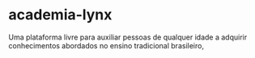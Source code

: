 # academia-lynx
Uma plataforma livre para auxiliar pessoas de qualquer idade a adquirir conhecimentos abordados no ensino tradicional brasileiro,
